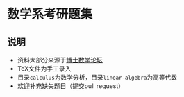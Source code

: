 数学系考研题集
======

说明
------

+ 资料大部分来源于[博士数学论坛](http://www.math.org.cn/)
+ TeX文件为手工录入
+ 目录`calculus`为数学分析，目录`linear-algebra`为高等代数
+ 欢迎补充缺失题目（提交pull request）
